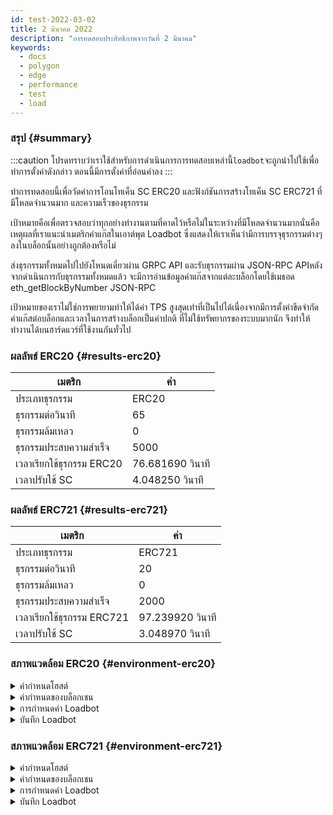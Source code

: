 ```yaml
---
id: test-2022-03-02
title: 2 มีนาคม 2022
description: "การทดสอบประสิทธิภาพจากวันที่ 2 มีนาคม"
keywords:
  - docs
  - polygon
  - edge
  - performance
  - test
  - load
---
```


### สรุป {#summary}

:::caution
โปรดทราบว่าเราใช้สำหรับการดำเนินการการทดสอบเหล่านี้`loadbot`จะถูกนำไปใช้เพื่อทำการตั้งค่าดังกล่าว ตอนนี้มีการตั้งค่าที่อ่อนค่าลง
:::

ทำการทดสอบนี้เพื่อวัดค่าการโอนโทเค็น SC ERC20 และฟังก์ชันการสร้างโทเค็น SC ERC721 ที่มีโหลดจำนวนมาก และความเร็วของธุรกรรม

เป้าหมายคือเพื่อตรวจสอบว่าทุกอย่างทำงานตามที่คาดไว้หรือไม่ในระหว่างที่มีโหลดจำนวนมากนั่นคือเหตุผลที่เราแนะนำเมตริกค่าแก๊สในเอาต์พุต Loadbot ซึ่งแสดงให้เราเห็นว่ามีการบรรจุธุรกรรมต่างๆ ลงในบล็อกนั้นอย่างถูกต้องหรือไม่

ส่งธุรกรรมทั้งหมดไปไปยังโหนดเดี่ยวผ่าน GRPC API และรับธุรกรรมผ่าน JSON-RPC APIหลังจากดำเนินการกับธุรกรรมทั้งหมดแล้ว จะมีการอ่านข้อมูลค่าแก๊สจากแต่ละบล็อกโดยใช้เมธอด eth_getBlockByNumber JSON-RPC

เป้าหมายของเราไม่ใช่การพยายามทำให้ได้ค่า TPS สูงสุดเท่าที่เป็นไปได้เนื่องจากมีการตั้งค่าขีดจำกัดค่าแก๊สต่อบล็อกและเวลาในการสร้างบล็อกเป็นค่าปกติ ที่ไม่ใช้ทรัพยากรของระบบมากนัก จึงทำให้ทำงานได้บนฮาร์ดแวร์ที่ใช้งานกันทั่วไป

### ผลลัพธ์ ERC20 {#results-erc20}

| เมตริก | ค่า |
| ------ | ----- |
| ประเภทธุรกรรม | ERC20 |
| ธุรกรรมต่อวินาที | 65 |
| ธุรกรรมล้มเหลว | 0 |
| ธุรกรรมประสบความสำเร็จ | 5000 |
| เวลาเรียกใช้ธุรกรรม ERC20 | 76.681690 วินาที |
| เวลาปรับใช้ SC | 4.048250 วินาที |

### ผลลัพธ์ ERC721 {#results-erc721}

| เมตริก | ค่า |
| ------ | ----- |
| ประเภทธุรกรรม | ERC721 |
| ธุรกรรมต่อวินาที | 20 |
| ธุรกรรมล้มเหลว | 0 |
| ธุรกรรมประสบความสำเร็จ | 2000 |
| เวลาเรียกใช้ธุรกรรม ERC721 | 97.239920 วินาที |
| เวลาปรับใช้ SC | 3.048970 วินาที |

### สภาพแวดล้อม ERC20 {#environment-erc20}

<details>
  <summary>ค่ากำหนดโฮสต์</summary>
  <div>
    <div>
        <table>
            <tr>
                <td>ผู้ให้บริการคลาวด์</td>
                <td>AWS</td>
            </tr>
            <tr>
                <td>ขนาดอินสแตนซ์</td>
                <td>t2.micro</td>
            </tr>
            <tr>
                <td>ระบบเครือข่าย</td>
                <td>เครือข่ายย่อยส่วนตัว</td>
            </tr>
            <tr>
                <td>ระบบการปฏิบัติการ</td>
                <td>Linux Ubuntu 20.04 LTS - Focal Fossa</td>
            </tr>
            <tr>
                <td>ขีดจำกัดของ File Descriptor</td>
                <td>65535</td>
            </tr>
            <tr>
                <td>การประมวลผลสูงสุดของผู้ใช้</td>
                <td>65535</td>
            </tr>
        </table>
    </div>
    <br/>
  </div>
</details>

<details>
  <summary>ค่ากำหนดของบล็อกเชน</summary>
  <div>
    <div>
        <table>
            <tr>
                <td>เวอร์ชัน Polygon Edge</td>
                <td>คอมมิต <a href="https://github.com/0xPolygon/polygon-edge/commit/8a033aa1afb191abdac04636d318f83f32511f3c">8a033aa1afb191abdac04636d318f83f32511f3c</a> ใน Develop Branch</td>
            </tr>
            <tr>
                <td>โหนดตัวตรวจสอบความถูกต้อง</td>
                <td>6</td>
            </tr>
            <tr>
                <td>โหนดที่ไม่ใช่โหนดตัวตรวจสอบความถูกต้อง</td>
                <td>0</td>
            </tr>
            <tr>
                <td>ฉันทามติ</td>
                <td>IBFT PoA</td>
            </tr>
            <tr>
                <td>เวลาในการสร้างบล็อก</td>
                <td>2 วินาที</td>
            </tr>
            <tr>
                <td>ขีดจำกัดค่าแก๊สต่อบล็อก</td>
                <td>5242880</td>
            </tr>
            <tr>
                <td>การใช้บล็อกโดยเฉลี่ย</td>
                <td>95%</td>
            </tr>
        </table>
    </div>
    <br/>
  </div>
</details>

<details>
  <summary>การกำหนดค่า Loadbot</summary>
  <div>
    <div>
        <table>
            <tr>
                <td>ธุรกรรมทั้งหมด</td>
                <td>5000</td>
            </tr>
            <tr>
                <td>ธุรกรรมที่ส่งต่อวินาที</td>
                <td>200</td>
            </tr>
            <tr>
                <td>ประเภทธุรกรรม</td>
                <td>การโอน ERC20 ถึง ERC20</td>
            </tr>
        </table>
    </div>
    <br/>
  </div>
</details>

<details>
    <summary>บันทึก Loadbot</summary>

    [COUNT DATA]
    Transactions submitted = 5000
    Transactions failed    = 0

    [APPROXIMATE TPS]
    Approximate number of transactions per second = 65

    [TURN AROUND DATA]
    Average transaction turn around = 25.034950s
    Fastest transaction turn around = 3.056460s
    Slowest transaction turn around = 47.366220s
    Total loadbot execution time    = 76.681690s

    [CONTRACT DEPLOYMENT DATA]
    Contract address     = 0x7224Dad537291bb6bA277d3e1cCD48cf87B208E7
    Total execution time = 4.048250s
    Blocks required      = 1

    Block #557781 = 1 txns (1055769 gasUsed / 5242880 gasLimit) utilization = 20%

    Average utilization across all blocks: 20%

    [BLOCK DATA]
    Blocks required = 29

    Block #557783 = 178 txns (5212100 gasUsed / 5242880 gasLimit) utilization = 99%
    Block #557785 = 178 txns (5197100 gasUsed / 5242880 gasLimit) utilization = 99%
    Block #557786 = 178 txns (5197100 gasUsed / 5242880 gasLimit) utilization = 99%
    Block #557787 = 178 txns (5197100 gasUsed / 5242880 gasLimit) utilization = 99%
    Block #557788 = 178 txns (5197100 gasUsed / 5242880 gasLimit) utilization = 99%
    Block #557789 = 178 txns (5197100 gasUsed / 5242880 gasLimit) utilization = 99%
    Block #557791 = 178 txns (5197100 gasUsed / 5242880 gasLimit) utilization = 99%
    Block #557792 = 178 txns (5197100 gasUsed / 5242880 gasLimit) utilization = 99%
    Block #557793 = 178 txns (5197100 gasUsed / 5242880 gasLimit) utilization = 99%
    Block #557794 = 178 txns (5197100 gasUsed / 5242880 gasLimit) utilization = 99%
    Block #557795 = 178 txns (5197100 gasUsed / 5242880 gasLimit) utilization = 99%
    Block #557797 = 178 txns (5197100 gasUsed / 5242880 gasLimit) utilization = 99%
    Block #557798 = 178 txns (5197100 gasUsed / 5242880 gasLimit) utilization = 99%
    Block #557799 = 178 txns (5197100 gasUsed / 5242880 gasLimit) utilization = 99%
    Block #557800 = 178 txns (5197100 gasUsed / 5242880 gasLimit) utilization = 99%
    Block #557801 = 178 txns (5197100 gasUsed / 5242880 gasLimit) utilization = 99%
    Block #557803 = 178 txns (5197100 gasUsed / 5242880 gasLimit) utilization = 99%
    Block #557804 = 178 txns (5197100 gasUsed / 5242880 gasLimit) utilization = 99%
    Block #557805 = 178 txns (5197100 gasUsed / 5242880 gasLimit) utilization = 99%
    Block #557806 = 178 txns (5197100 gasUsed / 5242880 gasLimit) utilization = 99%
    Block #557807 = 178 txns (5197100 gasUsed / 5242880 gasLimit) utilization = 99%
    Block #557809 = 178 txns (5197100 gasUsed / 5242880 gasLimit) utilization = 99%
    Block #557810 = 178 txns (5197100 gasUsed / 5242880 gasLimit) utilization = 99%
    Block #557811 = 178 txns (5197100 gasUsed / 5242880 gasLimit) utilization = 99%
    Block #557812 = 178 txns (5197100 gasUsed / 5242880 gasLimit) utilization = 99%
    Block #557813 = 178 txns (5197100 gasUsed / 5242880 gasLimit) utilization = 99%
    Block #557815 = 178 txns (5197100 gasUsed / 5242880 gasLimit) utilization = 99%
    Block #557816 = 178 txns (5197100 gasUsed / 5242880 gasLimit) utilization = 99%
    Block #557817 = 16 txns (474800 gasUsed / 5242880 gasLimit) utilization   = 9%

    Average utilization across all blocks: 95%

</details>

### สภาพแวดล้อม ERC721 {#environment-erc721}

<details>
  <summary>ค่ากำหนดโฮสต์</summary>
  <div>
    <div>
        <table>
            <tr>
                <td>ผู้ให้บริการคลาวด์</td>
                <td>AWS</td>
            </tr>
            <tr>
                <td>ขนาดอินสแตนซ์</td>
                <td>t2.micro</td>
            </tr>
            <tr>
                <td>ระบบเครือข่าย</td>
                <td>เครือข่ายย่อยส่วนตัว</td>
            </tr>
            <tr>
                <td>ระบบการปฏิบัติการ</td>
                <td>Linux Ubuntu 20.04 LTS - Focal Fossa</td>
            </tr>
            <tr>
                <td>ขีดจำกัดของ File Descriptor</td>
                <td>65535</td>
            </tr>
            <tr>
                <td>การประมวลผลสูงสุดของผู้ใช้</td>
                <td>65535</td>
            </tr>
        </table>
    </div>
    <br/>
  </div>
</details>

<details>
  <summary>ค่ากำหนดของบล็อกเชน</summary>
  <div>
    <div>
        <table>
            <tr>
                <td>เวอร์ชัน Polygon Edge</td>
                <td>คอมมิต <a href="https://github.com/0xPolygon/polygon-edge/commit/8a033aa1afb191abdac04636d318f83f32511f3c">8a033aa1afb191abdac04636d318f83f32511f3c</a> ใน Develop Branch</td>
            </tr>
            <tr>
                <td>โหนดตัวตรวจสอบความถูกต้อง</td>
                <td>6</td>
            </tr>
            <tr>
                <td>โหนดที่ไม่ใช่โหนดตัวตรวจสอบความถูกต้อง</td>
                <td>0</td>
            </tr>
            <tr>
                <td>ฉันทามติ</td>
                <td>IBFT PoA</td>
            </tr>
            <tr>
                <td>เวลาในการสร้างบล็อก</td>
                <td>2 วินาที</td>
            </tr>
            <tr>
                <td>ขีดจำกัดค่าแก๊สต่อบล็อก</td>
                <td>5242880</td>
            </tr>
            <tr>
                <td>การใช้บล็อกโดยเฉลี่ย</td>
                <td>94%</td>
            </tr>
        </table>
    </div>
    <br/>
  </div>
</details>

<details>
  <summary>การกำหนดค่า Loadbot</summary>
  <div>
    <div>
        <table>
            <tr>
                <td>ธุรกรรมทั้งหมด</td>
                <td>2000</td>
            </tr>
            <tr>
                <td>ธุรกรรมที่ส่งต่อวินาที</td>
                <td>200</td>
            </tr>
            <tr>
                <td>ประเภทธุรกรรม</td>
                <td>การสร้างโทเค็น ERC721</td>
            </tr>
        </table>
    </div>
    <br/>
  </div>
</details>

<details>
    <summary>บันทึก Loadbot</summary>

    [COUNT DATA]
    Transactions submitted = 2000
    Transactions failed    = 0

    [APPROXIMATE TPS]
    Approximate number of transactions per second = 20

    [TURN AROUND DATA]
    Average transaction turn around = 43.034620s
    Fastest transaction turn around = 4.007210s
    Slowest transaction turn around = 84.184340s
    Total loadbot execution time    = 97.239920s

    [CONTRACT DEPLOYMENT DATA]
    Contract address     = 0x79D9167FcCC5087D28B2D0cDA27ffAA23A731F51
    Total execution time = 3.048970s
    Blocks required      = 1

    Block #558955 = 1 txns (2528760 gasUsed / 5242880 gasLimit) utilization = 48%

    Average utilization across all blocks: 48%

    [BLOCK DATA]
    Blocks required = 46

    Block #558957 = 44 txns (5104824 gasUsed / 5242880 gasLimit) utilization = 97%
    Block #558958 = 45 txns (5189970 gasUsed / 5242880 gasLimit) utilization = 98%
    Block #558959 = 45 txns (5189970 gasUsed / 5242880 gasLimit) utilization = 98%
    Block #558960 = 45 txns (5189970 gasUsed / 5242880 gasLimit) utilization = 98%
    Block #558961 = 45 txns (5189970 gasUsed / 5242880 gasLimit) utilization = 98%
    Block #558962 = 45 txns (5189970 gasUsed / 5242880 gasLimit) utilization = 98%
    Block #558963 = 45 txns (5189970 gasUsed / 5242880 gasLimit) utilization = 98%
    Block #558964 = 45 txns (5189970 gasUsed / 5242880 gasLimit) utilization = 98%
    Block #558965 = 45 txns (5189970 gasUsed / 5242880 gasLimit) utilization = 98%
    Block #558966 = 45 txns (5189970 gasUsed / 5242880 gasLimit) utilization = 98%
    Block #558967 = 45 txns (5189970 gasUsed / 5242880 gasLimit) utilization = 98%
    Block #558968 = 45 txns (5189970 gasUsed / 5242880 gasLimit) utilization = 98%
    Block #558969 = 45 txns (5189970 gasUsed / 5242880 gasLimit) utilization = 98%
    Block #558970 = 45 txns (5189970 gasUsed / 5242880 gasLimit) utilization = 98%
    Block #558971 = 45 txns (5189970 gasUsed / 5242880 gasLimit) utilization = 98%
    Block #558972 = 45 txns (5189970 gasUsed / 5242880 gasLimit) utilization = 98%
    Block #558973 = 45 txns (5189970 gasUsed / 5242880 gasLimit) utilization = 98%
    Block #558974 = 45 txns (5189970 gasUsed / 5242880 gasLimit) utilization = 98%
    Block #558975 = 45 txns (5189970 gasUsed / 5242880 gasLimit) utilization = 98%
    Block #558976 = 45 txns (5189970 gasUsed / 5242880 gasLimit) utilization = 98%
    Block #558977 = 45 txns (5189970 gasUsed / 5242880 gasLimit) utilization = 98%
    Block #558978 = 45 txns (5189970 gasUsed / 5242880 gasLimit) utilization = 98%
    Block #558979 = 45 txns (5189970 gasUsed / 5242880 gasLimit) utilization = 98%
    Block #558980 = 45 txns (5189970 gasUsed / 5242880 gasLimit) utilization = 98%
    Block #558981 = 45 txns (5189970 gasUsed / 5242880 gasLimit) utilization = 98%
    Block #558982 = 45 txns (5189970 gasUsed / 5242880 gasLimit) utilization = 98%
    Block #558983 = 13 txns (1505298 gasUsed / 5242880 gasLimit) utilization = 28%
    Block #558984 = 45 txns (5189970 gasUsed / 5242880 gasLimit) utilization = 98%
    Block #558985 = 45 txns (5189970 gasUsed / 5242880 gasLimit) utilization = 98%
    Block #558986 = 45 txns (5189970 gasUsed / 5242880 gasLimit) utilization = 98%
    Block #558987 = 45 txns (5189970 gasUsed / 5242880 gasLimit) utilization = 98%
    Block #558988 = 45 txns (5189970 gasUsed / 5242880 gasLimit) utilization = 98%
    Block #558989 = 45 txns (5189970 gasUsed / 5242880 gasLimit) utilization = 98%
    Block #558990 = 45 txns (5189970 gasUsed / 5242880 gasLimit) utilization = 98%
    Block #558991 = 45 txns (5189970 gasUsed / 5242880 gasLimit) utilization = 98%
    Block #558992 = 45 txns (5189970 gasUsed / 5242880 gasLimit) utilization = 98%
    Block #558993 = 45 txns (5189970 gasUsed / 5242880 gasLimit) utilization = 98%
    Block #558994 = 45 txns (5189970 gasUsed / 5242880 gasLimit) utilization = 98%
    Block #558995 = 45 txns (5189970 gasUsed / 5242880 gasLimit) utilization = 98%
    Block #558996 = 45 txns (5189970 gasUsed / 5242880 gasLimit) utilization = 98%
    Block #558997 = 45 txns (5189970 gasUsed / 5242880 gasLimit) utilization = 98%
    Block #558998 = 45 txns (5189970 gasUsed / 5242880 gasLimit) utilization = 98%
    Block #558999 = 45 txns (5189970 gasUsed / 5242880 gasLimit) utilization = 98%
    Block #559000 = 45 txns (5189970 gasUsed / 5242880 gasLimit) utilization = 98%
    Block #559001 = 45 txns (5189970 gasUsed / 5242880 gasLimit) utilization = 98%
    Block #559002 = 8 txns (929568 gasUsed / 5242880 gasLimit) utilization   = 17%

    Average utilization across all blocks: 94%

</details>


